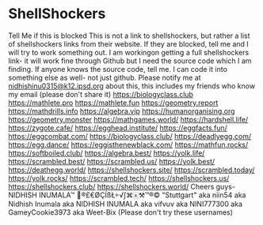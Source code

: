 # ShellShockers
Tell Me if this is blocked
This is not a link to shellshockers, but rather a list of shellshockers links from their website.  If they are blocked, tell me and I will try to work something out.  I am workingon getting a full shellshockers link- it will work fine through Github but I need the source code which I am finding.  If anyone knows the source code, tell me.  I can code it into something else as well- not just github.  Please notify me at nidhishinu0315@k12.ipsd.org about this, this includes my friends who know my email (please don't share it)
https://biologyclass.club
https://mathlete.pro
https://mathlete.fun
https://geometry.report
https://mathdrills.info
https://algebra.vip
https://humanorganising.org
https://geometry.monster
https://mathgames.world/
https://hardshell.life/
https://zygote.cafe/
https://egghead.institute/
https://eggfacts.fun/
https://eggcombat.com/
https://biologyclass.club/
https://deadlyegg.com/
https://egg.dance/
https://eggisthenewblack.com/
https://mathfun.rocks/
https://softboiled.club/
https://algebra.best/
https://yolk.life/
https://scrambled.best/
https://scrambled.us/
https://yolk.best/
https://deathegg.world/
https://shellshockers.site/
https://scrambled.today/
https://yolk.rocks/
https://scrambled.tech/
https://shellshockers.us/
https://shellshockers.club/
https://shellshockers.world/
Cheers guys- NIDHISH INUMALA™ ®£€ØÇÍßŁ÷√∫⌘🀀⚒︎™®© "Stuttgart" aka niin54 aka Nidhish Inumala aka NIDHISH INUMALA aka vifvuv aka NINI777300 aka GameyCookie3973 aka Weet-Bix
(Please don't try these usernames)
